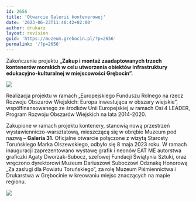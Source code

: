 ```yaml
---
id: 2656
title: 'Otwarcie Galerii kontenerowej'
date: '2023-06-23T11:40:42+02:00'
author: drukarz
layout: revision
guid: 'https://muzeum.grebocin.pl/?p=2656'
permalink: '/?p=2656'
---
```


Zakończenie projektu **„Zakup i montaż zaadaptowanych trzech kontenerów morskich w celu utworzenia obiektów infrastruktury edukacyjno-kulturalnej w miejscowości Grębocin”.**

![](http://muzeum.grebocin.pl/wp-content/uploads/2023/06/IMG_6580-1024x768.jpeg)

Realizacja projektu w ramach „Europejskiego Funduszu Rolnego na rzecz Rozwoju Obszarów Wiejskich: Europa inwestująca w obszary wiejskie”, współfinansowanego ze środków Unii Europejskiej w ramach Osi 4 LEADER, Program Rozwoju Obszarów Wiejskich na lata 2014-2020.

Zakupione w ramach projektu kontenery, stanowią nową przestrzeń wystawienniczo-warsztatową, mieszczącą się w obrębie Muzeum pod nazwą – **Galeria 31**. Oficjalne otwarcie połączone z wizytą Starosty Toruńskiego Marka Olszewskiego, odbyło się 8 maja 2023 roku. W ramach inauguracji zaprezentowano wystawę grafik i neonów EAT ME autorstwa graficzki Agaty Dworzak-Subocz, szefowej Fundacji Świątynia Sztuki, oraz wręczono <span class="x193iq5w xeuugli x13faqbe x1vvkbs xlh3980 xvmahel x1n0sxbx x1lliihq x1s928wv xhkezso x1gmr53x x1cpjm7i x1fgarty x1943h6x xudqn12 x3x7a5m x6prxxf xvq8zen xo1l8bm xzsf02u x1yc453h" dir="auto">dyrektorowi Muzeum Dariuszowi Suboczowi Odznakę Honorową „Za zasługi dla Powiatu Toruńskiego”, za rolę <span class="xt0psk2">Muzeum Piśmiennictwa i Drukarstwa w Grębocinie</span> w kreowaniu miejsc znaczących na mapie regionu. </span>

![](http://muzeum.grebocin.pl/wp-content/uploads/2023/06/345466164_970602227296702_7856566910598126627_n-1024x768.jpg)